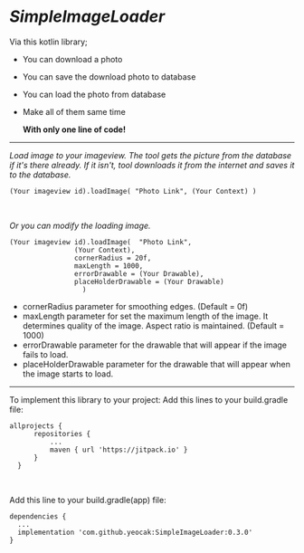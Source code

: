 # *SimpleImageLoader*

Via this kotlin library;
  - You can download a photo
  - You can save the download photo to database
  - You can load the photo from database
  - Make all of them same time
  
    **With only one line of code!**

---

*Load image to your imageview. The tool gets the picture from the database if it's there already. If it isn't, tool downloads it from the internet and saves it to the database.*

	(Your imageview id).loadImage( "Photo Link", (Your Context) )


<br/>    

*Or you can modify the loading image.*

	(Your imageview id).loadImage(	"Photo Link", 
					(Your Context), 
					cornerRadius = 20f, 
					maxLength = 1000, 
					errorDrawable = (Your Drawable), 
					placeHolderDrawable = (Your Drawable) 
				      )

  - cornerRadius parameter for smoothing edges. (Default = 0f)
  - maxLength parameter for set the maximum length of the image. It determines quality of the image. Aspect ratio is maintained. (Default = 1000)
  - errorDrawable parameter for the drawable that will appear if the image fails to load.
  - placeHolderDrawable parameter for the drawable that will appear when the image starts to load.
  
---

To implement this library to your project:
  Add this lines to your build.gradle file:
    
    allprojects {
		  repositories {
			  ...
			  maven { url 'https://jitpack.io' }
		  }
	  }
    
<br/>   

  Add this line to your build.gradle(app) file:

    dependencies {
      ...
      implementation 'com.github.yeocak:SimpleImageLoader:0.3.0'
    }
